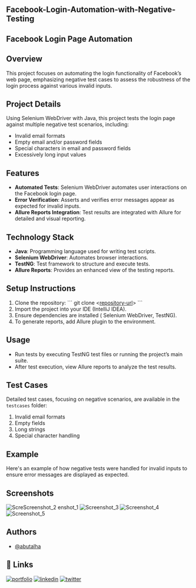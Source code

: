 ## Facebook-Login-Automation-with-Negative-Testing
## Facebook Login Page Automation

## Overview
This project focuses on automating the login functionality of Facebook’s web page, emphasizing negative test cases to assess the robustness of the login process against various invalid inputs.

## Project Details
Using Selenium WebDriver with Java, this project tests the login page against multiple negative test scenarios, including:
- Invalid email formats
- Empty email and/or password fields
- Special characters in email and password fields
- Excessively long input values

## Features
- **Automated Tests**: Selenium WebDriver automates user interactions on the Facebook login page.
- **Error Verification**: Asserts and verifies error messages appear as expected for invalid inputs.
- **Allure Reports Integration**: Test results are integrated with Allure for detailed and visual reporting.

## Technology Stack
- **Java**: Programming language used for writing test scripts.
- **Selenium WebDriver**: Automates browser interactions.
- **TestNG**: Test framework to structure and execute tests.
- **Allure Reports**: Provides an enhanced view of the testing reports.

## Setup Instructions
1. Clone the repository:
    \`\`\`
    git clone <[repository-url](https://github.com/md-abutalha/Facebook-Login-Automation-with-Negative-Testing.git)>
    \`\`\`
2. Import the project into your IDE (IntelliJ IDEA).
3. Ensure dependencies are installed ( Selenium WebDriver, TestNG).
4. To generate reports, add Allure plugin to the environment.

## Usage
- Run tests by executing TestNG test files or running the project’s main suite.
- After test execution, view Allure reports to analyze the test results.

## Test Cases
Detailed test cases, focusing on negative scenarios, are available in the `testcases` folder:
1. Invalid email formats
2. Empty fields
3. Long strings
4. Special character handling

## Example
Here's an example of how negative tests were handled for invalid inputs to ensure error messages are displayed as expected.

## __Screenshots__
![Scre![Screenshot_2](https://github.com/user-attachments/assets/865aa1f7-24d2-4f47-8933-3dbb635125ba)
enshot_1](https://github.com/user-attachments/assets/634a6e68-4840-4856-bee0-859c3c1e1716)
![Screenshot_3](https://github.com/user-attachments/assets/a241a544-1a76-465f-b3ae-ce3d3b5f5824)
![Screenshot_4](https://github.com/user-attachments/assets/a33c3cff-ade5-4b1f-99fd-fbbba518ecea)
![Screenshot_5](https://github.com/user-attachments/assets/3d890668-9152-40ad-a227-980b9fb4abf7)


## Authors

- [@abutalha](https://github.com/md-abutalha)


## 🔗 Links
[![portfolio](https://img.shields.io/badge/my_portfolio-000?style=for-the-badge&logo=ko-fi&logoColor=white)](https://github.com/md-abutalha)
[![linkedin](https://img.shields.io/badge/linkedin-0A66C2?style=for-the-badge&logo=linkedin&logoColor=white)](https://www.linkedin.com/in/abu-talha1/)
[![twitter](https://img.shields.io/badge/twitter-1DA1F2?style=for-the-badge&logo=twitter&logoColor=white)](https://x.com/abu_talha0x)





